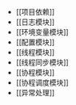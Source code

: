 
- [[项目依赖]]
- [[日志模块]]
- [[环境变量模块]]
- [[配置模块]]
- [[线程模块]]
- [[线程同步模块]]
- [[协程模块]]
- [[协程调度模块]]
- [[异常处理]]
